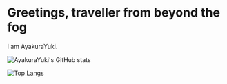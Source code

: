 # Greetings, traveller from beyond the fog

I am AyakuraYuki.

![AyakuraYuki's GitHub stats](https://github-readme-stats.vercel.app/api?username=AyakuraYuki&theme=buefy&show_icons=true)

[![Top Langs](https://github-readme-stats.vercel.app/api/top-langs/?username=AyakuraYuki&theme=buefy&layout=compact&langs_count=12&hide=javascript,html,css)](https://github.com/anuraghazra/github-readme-stats)
